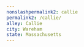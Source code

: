 ```yaml
---
﻿nonslashpermalink2: callie
permalink2: /callie/
alley: Callie
city: Wareham
state: Massachusetts
---
```

